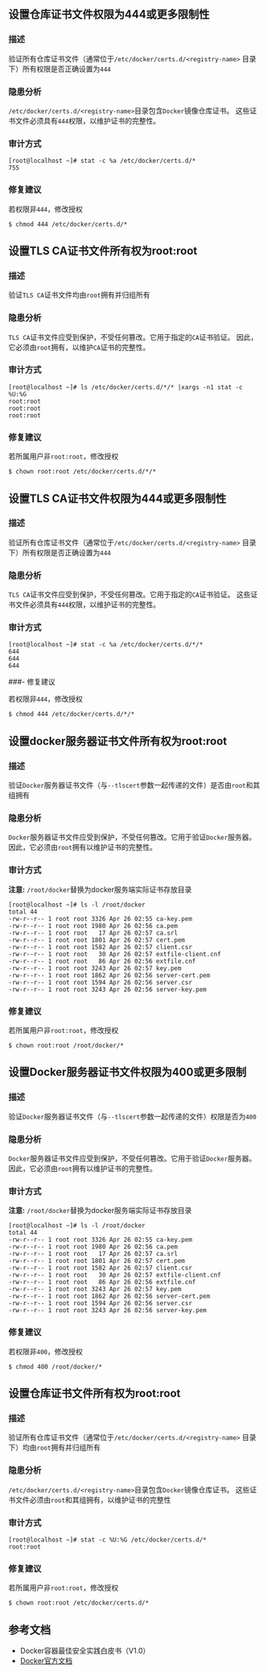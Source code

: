 ## 设置仓库证书文件权限为444或更多限制性

### 描述

验证所有仓库证书文件（通常位于`/etc/docker/certs.d/<registry-name>` 目录下）所有权限是否正确设置为`444`

### 隐患分析

`/etc/docker/certs.d/<registry-name>`目录包含`Docker`镜像仓库证书。
这些证书文件必须具有`444`权限，以维护证书的完整性。

### 审计方式

```shell script
[root@localhost ~]# stat -c %a /etc/docker/certs.d/*
755
```

### 修复建议

若权限非`444`，修改授权
```shell script
$ chmod 444 /etc/docker/certs.d/*
```

## 设置TLS CA证书文件所有权为root:root

### 描述

验证`TLS CA`证书文件均由`root`拥有并归组所有

### 隐患分析

`TLS CA`证书文件应受到保护，不受任何篡改。它用于指定的`CA`证书验证。
因此，它必须由`root`拥有，以维护`CA`证书的完整性。

### 审计方式

```shell script
[root@localhost ~]# ls /etc/docker/certs.d/*/* |xargs -n1 stat -c %U:%G
root:root
root:root
root:root
```

### 修复建议

若所属用户非`root:root`，修改授权
```shell script
$ chown root:root /etc/docker/certs.d/*/*
```

## 设置TLS CA证书文件权限为444或更多限制性

### 描述

验证所有仓库证书文件（通常位于`/etc/docker/certs.d/<registry-name>` 目录下）所有权限是否正确设置为`444`

### 隐患分析

`TLS CA`证书文件应受到保护，不受任何篡改。它用于指定的`CA`证书验证。
这些证书文件必须具有`444`权限，以维护证书的完整性。

### 审计方式

```shell script
[root@localhost ~]# stat -c %a /etc/docker/certs.d/*/*
644
644
644
```

###- 修复建议

若权限非`444`，修改授权
```shell script
$ chmod 444 /etc/docker/certs.d/*/*
```

## 设置docker服务器证书文件所有权为root:root

### 描述

验证`Docker`服务器证书文件（与`--tlscert`参数一起传递的文件）是否由`root`和其组拥有

### 隐患分析

`Docker`服务器证书文件应受到保护，不受任何篡改。它用于验证`Docker`服务器。
因此，它必须由`root`拥有以维护证书的完整性。

### 审计方式

**注意:** `/root/docker`替换为docker服务端实际证书存放目录

```shell script
[root@localhost ~]# ls -l /root/docker
total 44
-rw-r--r-- 1 root root 3326 Apr 26 02:55 ca-key.pem
-rw-r--r-- 1 root root 1980 Apr 26 02:56 ca.pem
-rw-r--r-- 1 root root   17 Apr 26 02:57 ca.srl
-rw-r--r-- 1 root root 1801 Apr 26 02:57 cert.pem
-rw-r--r-- 1 root root 1582 Apr 26 02:57 client.csr
-rw-r--r-- 1 root root   30 Apr 26 02:57 extfile-client.cnf
-rw-r--r-- 1 root root   86 Apr 26 02:56 extfile.cnf
-rw-r--r-- 1 root root 3243 Apr 26 02:57 key.pem
-rw-r--r-- 1 root root 1862 Apr 26 02:56 server-cert.pem
-rw-r--r-- 1 root root 1594 Apr 26 02:56 server.csr
-rw-r--r-- 1 root root 3243 Apr 26 02:56 server-key.pem

```

### 修复建议

若所属用户非`root:root`，修改授权
```shell script
$ chown root:root /root/docker/*
```

## 设置Docker服务器证书文件权限为400或更多限制

### 描述

验证`Docker`服务器证书文件（与`--tlscert`参数一起传递的文件）权限是否为`400`

### 隐患分析

`Docker`服务器证书文件应受到保护，不受任何篡改。它用于验证`Docker`服务器。
因此，它必须由`root`拥有以维护证书的完整性。

### 审计方式

**注意:** `/root/docker`替换为docker服务端实际证书存放目录

```shell script
[root@localhost ~]# ls -l /root/docker
total 44
-rw-r--r-- 1 root root 3326 Apr 26 02:55 ca-key.pem
-rw-r--r-- 1 root root 1980 Apr 26 02:56 ca.pem
-rw-r--r-- 1 root root   17 Apr 26 02:57 ca.srl
-rw-r--r-- 1 root root 1801 Apr 26 02:57 cert.pem
-rw-r--r-- 1 root root 1582 Apr 26 02:57 client.csr
-rw-r--r-- 1 root root   30 Apr 26 02:57 extfile-client.cnf
-rw-r--r-- 1 root root   86 Apr 26 02:56 extfile.cnf
-rw-r--r-- 1 root root 3243 Apr 26 02:57 key.pem
-rw-r--r-- 1 root root 1862 Apr 26 02:56 server-cert.pem
-rw-r--r-- 1 root root 1594 Apr 26 02:56 server.csr
-rw-r--r-- 1 root root 3243 Apr 26 02:56 server-key.pem

```

### 修复建议

若权限非`400`，修改授权
```shell script
$ chmod 400 /root/docker/*
```

## 设置仓库证书文件所有权为root:root

### 描述

验证所有仓库证书文件（通常位于`/etc/docker/certs.d/<registry-name>` 目录下）均由`root`拥有并归组所有

### 隐患分析

`/etc/docker/certs.d/<registry-name>`目录包含`Docker`镜像仓库证书。
这些证书文件必须由`root`和其组拥有，以维护证书的完整性

### 审计方式

```shell script
[root@localhost ~]# stat -c %U:%G /etc/docker/certs.d/* 
root:root
```

### 修复建议

若所属用户非`root:root`，修改授权
```shell script
$ chown root:root /etc/docker/certs.d/*
```

## 参考文档

- Docker容器最佳安全实践白皮书（V1.0）
- [Docker官方文档](https://docs.docker.com/)